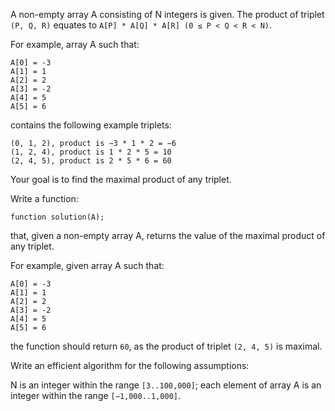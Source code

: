 A non-empty array A consisting of N integers is given. The product of triplet `(P, Q, R)` equates to `A[P] * A[Q] * A[R] (0 ≤ P < Q < R < N)`.

For example, array A such that:

    A[0] = -3
    A[1] = 1
    A[2] = 2
    A[3] = -2
    A[4] = 5
    A[5] = 6
contains the following example triplets:

    (0, 1, 2), product is −3 * 1 * 2 = −6
    (1, 2, 4), product is 1 * 2 * 5 = 10
    (2, 4, 5), product is 2 * 5 * 6 = 60
Your goal is to find the maximal product of any triplet.

Write a function:

`function solution(A);`

that, given a non-empty array A, returns the value of the maximal product of any triplet.

For example, given array A such that:

    A[0] = -3
    A[1] = 1
    A[2] = 2
    A[3] = -2
    A[4] = 5
    A[5] = 6
the function should return `60`, as the product of triplet `(2, 4, 5)` is maximal.

Write an efficient algorithm for the following assumptions:

N is an integer within the range `[3..100,000]`;
each element of array A is an integer within the range `[−1,000..1,000]`.